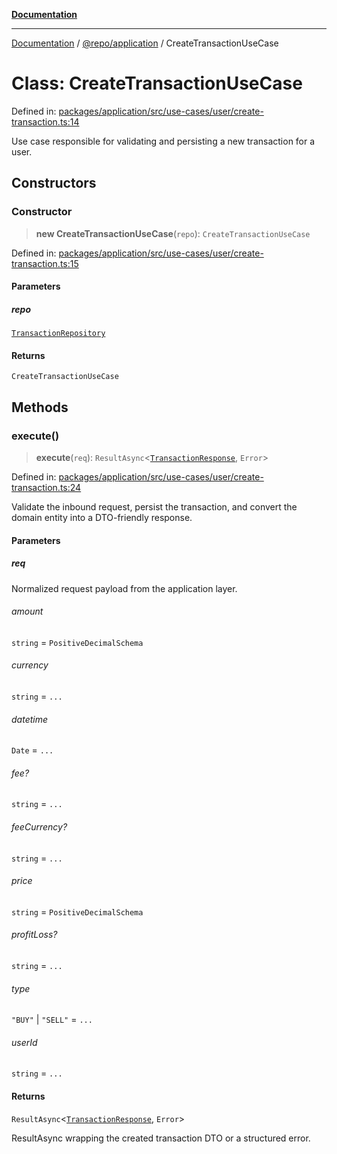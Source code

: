 [**Documentation**](../../../README.md)

***

[Documentation](../../../README.md) / [@repo/application](../README.md) / CreateTransactionUseCase

# Class: CreateTransactionUseCase

Defined in: [packages/application/src/use-cases/user/create-transaction.ts:14](https://github.com/o3osatoshi/experiment/blob/67ff251451cab829206391b718d971ec20ce4dfb/packages/application/src/use-cases/user/create-transaction.ts#L14)

Use case responsible for validating and persisting a new transaction for a user.

## Constructors

### Constructor

> **new CreateTransactionUseCase**(`repo`): `CreateTransactionUseCase`

Defined in: [packages/application/src/use-cases/user/create-transaction.ts:15](https://github.com/o3osatoshi/experiment/blob/67ff251451cab829206391b718d971ec20ce4dfb/packages/application/src/use-cases/user/create-transaction.ts#L15)

#### Parameters

##### repo

[`TransactionRepository`](../../domain/interfaces/TransactionRepository.md)

#### Returns

`CreateTransactionUseCase`

## Methods

### execute()

> **execute**(`req`): `ResultAsync`\<[`TransactionResponse`](../type-aliases/TransactionResponse.md), `Error`\>

Defined in: [packages/application/src/use-cases/user/create-transaction.ts:24](https://github.com/o3osatoshi/experiment/blob/67ff251451cab829206391b718d971ec20ce4dfb/packages/application/src/use-cases/user/create-transaction.ts#L24)

Validate the inbound request, persist the transaction, and convert the
domain entity into a DTO-friendly response.

#### Parameters

##### req

Normalized request payload from the application layer.

###### amount

`string` = `PositiveDecimalSchema`

###### currency

`string` = `...`

###### datetime

`Date` = `...`

###### fee?

`string` = `...`

###### feeCurrency?

`string` = `...`

###### price

`string` = `PositiveDecimalSchema`

###### profitLoss?

`string` = `...`

###### type

`"BUY"` \| `"SELL"` = `...`

###### userId

`string` = `...`

#### Returns

`ResultAsync`\<[`TransactionResponse`](../type-aliases/TransactionResponse.md), `Error`\>

ResultAsync wrapping the created transaction DTO or a structured error.
